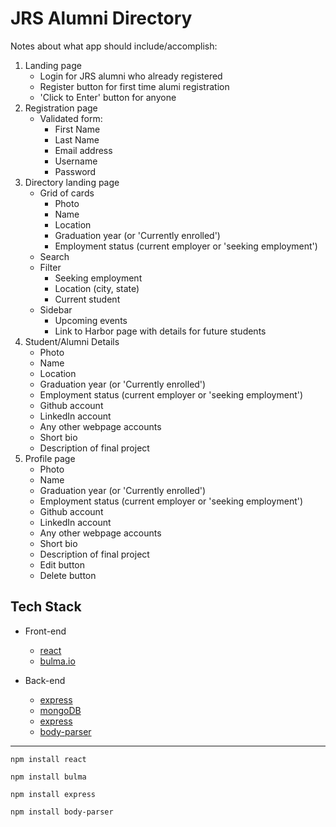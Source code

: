 # JRS Alumni Directory

Notes about what app should include/accomplish:

1. Landing page
   - Login for JRS alumni who already registered
   - Register button for first time alumi registration
   - 'Click to Enter' button for anyone
1. Registration page
   - Validated form:
     - First Name
     - Last Name
     - Email address
     - Username
     - Password
1. Directory landing page
   - Grid of cards
     - Photo
     - Name
     - Location
     - Graduation year (or 'Currently enrolled')
     - Employment status (current employer or 'seeking employment')
   - Search
   - Filter
     - Seeking employment
     - Location (city, state)
     - Current student
   - Sidebar
     - Upcoming events
     - Link to Harbor page with details for future students
1. Student/Alumni Details
   - Photo
   - Name
   - Location
   - Graduation year (or 'Currently enrolled')
   - Employment status (current employer or 'seeking employment')
   - Github account
   - LinkedIn account
   - Any other webpage accounts
   - Short bio
   - Description of final project
1. Profile page
   - Photo
   - Name
   - Graduation year (or 'Currently enrolled')
   - Employment status (current employer or 'seeking employment')
   - Github account
   - LinkedIn account
   - Any other webpage accounts
   - Short bio
   - Description of final project
   - Edit button
   - Delete button
   
   
## Tech Stack 

* Front-end 
  * [react](https://reactjs.org)
  * [bulma.io](https://bulma.io)

* Back-end
  * [express](https://expressjs.com)
  * [mongoDB](https://www.mongodb.com)
  * [express](https://expressjs.com)
  * [body-parser](https://www.npmjs.com/package/body-parser)
---
```
npm install react
```
```
npm install bulma
```
```
npm install express
```
```
npm install body-parser
```

